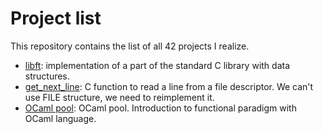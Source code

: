 # Project list

This repository contains the list of all 42 projects I realize.

* [libft](https://github.com/42dannywillems/42_libft): implementation of a part
  of the standard C library with data structures.
* [get_next_line](https://github.com/42dannywillems/42_get.next.line): C
  function to read a line from a file descriptor. We can't use FILE structure,
  we need to reimplement it.
* [OCaml pool](https://github.com/42dannywillems/Piscine.OCaml): OCaml pool.
  Introduction to functional paradigm with OCaml language.

